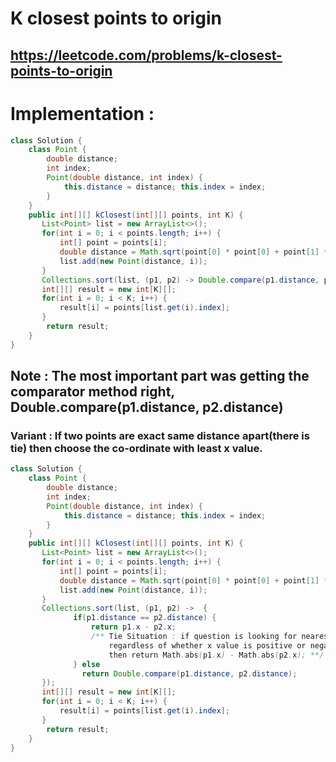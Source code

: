 # K closest points to origin
## https://leetcode.com/problems/k-closest-points-to-origin


# Implementation :
```java
class Solution {
    class Point {
        double distance;
        int index;
        Point(double distance, int index) {
            this.distance = distance; this.index = index;
        }
    }
    public int[][] kClosest(int[][] points, int K) {
       List<Point> list = new ArrayList<>(); 
       for(int i = 0; i < points.length; i++) {
           int[] point = points[i];
           double distance = Math.sqrt(point[0] * point[0] + point[1] * point[1]);
           list.add(new Point(distance, i));
       }
       Collections.sort(list, (p1, p2) -> Double.compare(p1.distance, p2.distance));
       int[][] result = new int[K][]; 
       for(int i = 0; i < K; i++) {
           result[i] = points[list.get(i).index];
       } 
        return result;
    }
}
```

## Note : The most important part was getting the comparator method right, Double.compare(p1.distance, p2.distance)


### Variant : If two points are exact same distance apart(there is tie) then choose the co-ordinate with least x value.

```java
class Solution {
    class Point {
        double distance;
        int index;
        Point(double distance, int index) {
            this.distance = distance; this.index = index;
        }
    }
    public int[][] kClosest(int[][] points, int K) {
       List<Point> list = new ArrayList<>(); 
       for(int i = 0; i < points.length; i++) {
           int[] point = points[i];
           double distance = Math.sqrt(point[0] * point[0] + point[1] * point[1]);
           list.add(new Point(distance, i));
       }
       Collections.sort(list, (p1, p2) ->  {
              if(p1.distance == p2.distance) {
                  return p1.x - p2.x; 
                  /** Tie Situation : if question is looking for nearest point with x value, 
                      regardless of whether x value is positive or negative
                      then return Math.abs(p1.x) - Math.abs(p2.x); **/
              } else 
                return Double.compare(p1.distance, p2.distance);
       });
       int[][] result = new int[K][]; 
       for(int i = 0; i < K; i++) {
           result[i] = points[list.get(i).index];
       } 
        return result;
    }
}
```

